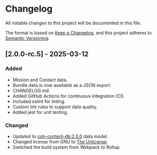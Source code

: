 # Changelog

All notable changes to this project will be documented in this file.

The format is based on [Keep a Changelog](https://keepachangelog.com/en/1.1.0/),
and this project adheres to [Semantic Versioning](https://semver.org/spec/v2.0.0.html).

## [2.0.0-rc.5] - 2025-03-12

### Added

- Mission and Contact data.
- Bundle data is now available as a JSON export.
- CHANGELOG.md
- Added GitHub Actions for continuous integration (CI).
- Included eslint for linting.
- Custom lint rules to support data quality.
- Added jest for unit testing.

### Changed

- Updated to [coh-content-db:2.0.0](https://github.com/n15g/coh-content-db) data model.
- Changed license from GNU to [The Unlicense](https://unlicense.org/).
- Switched the build system from Webpack to Rollup.
